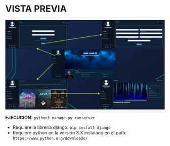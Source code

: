 # VISTA PREVIA

![Imagen de vista previa](vista_previa.png)

**EJECUCIÓN:** `python3 manage.py runserver`

* Requiere la librería django: `pip install django`
* Requiere python en la versión 3.X instalado en el path: `https://www.python.org/downloads/`
